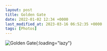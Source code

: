 ```yaml
---
layout: post
title: Golden Gate
date: 2022-01-02 12:34 +0000
last_modified_at: 2023-03-16 06:52:35 +0000
tags: [Photos]
---
```


![Golden Gate](//i.chenna.me/photos/prod/2022-01-02_12_34_49.jpg){:loading="lazy"}
